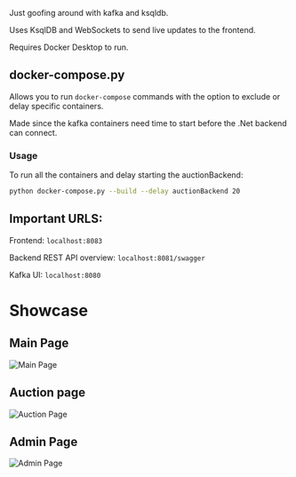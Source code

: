 Just goofing around with kafka and ksqldb.

Uses KsqlDB and WebSockets to send live updates to the frontend.

Requires Docker Desktop to run.

## docker-compose.py

Allows you to run `docker-compose` commands with the option to exclude or delay specific containers.

Made since the kafka containers need time to start before the .Net backend can connect.

### Usage

To run all the containers and delay starting the auctionBackend:

```bash
python docker-compose.py --build --delay auctionBackend 20
```

## Important URLS:

Frontend: `localhost:8083`

Backend REST API overview: `localhost:8081/swagger`

Kafka UI: `localhost:8080`

# Showcase

## Main Page

![Main Page](images/image.png)

## Auction page

![Auction Page](images/image-1.png)

## Admin Page

![Admin Page](images/image-2.png)
